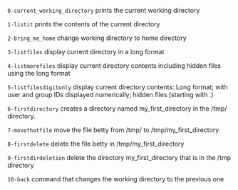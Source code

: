 `0-current_working_directory` prints the current working directory

`1-listit` prints the contents of the current directory

`2-bring_me_home` change working directory to home directory

`3-listfiles` display current directory in a long format

`4-listmorefiles` display current directory contents including hidden files using the long format

`5-listfilesdigitonly` display current directory contents: Long format; with user and group IDs displayed numerically; hidden files (starting with .)

`6-firstdirectory`  creates a directory named my_first_directory in the /tmp/ directory.

`7-movethatfile` move the file betty from /tmp/ to /tmp/my_first_directory

`8-firstdelete` delete the file betty in /tmp/my_first_directory

`9-firstdirdeletion` delete the directory my_first_directory that is in the /tmp directory

`10-back` command that changes the working directory to the previous one